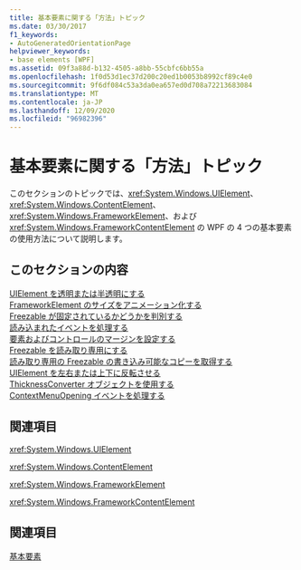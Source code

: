 ```yaml
---
title: 基本要素に関する「方法」トピック
ms.date: 03/30/2017
f1_keywords:
- AutoGeneratedOrientationPage
helpviewer_keywords:
- base elements [WPF]
ms.assetid: 09f3a88d-b132-4505-a8bb-55cbfc6bb55a
ms.openlocfilehash: 1f0d53d1ec37d200c20ed1b0053b8992cf89c4e0
ms.sourcegitcommit: 9f6df084c53a3da0ea657ed0d708a72213683084
ms.translationtype: MT
ms.contentlocale: ja-JP
ms.lasthandoff: 12/09/2020
ms.locfileid: "96982396"
---
```

# <a name="base-elements-how-to-topics"></a>基本要素に関する「方法」トピック
このセクションのトピックでは、<xref:System.Windows.UIElement>、<xref:System.Windows.ContentElement>、<xref:System.Windows.FrameworkElement>、および <xref:System.Windows.FrameworkContentElement> の WPF の 4 つの基本要素の使用方法について説明します。  
  
## <a name="in-this-section"></a>このセクションの内容  
 [UIElement を透明または半透明にする](how-to-make-a-uielement-transparent-or-semi-transparent.md)  
 [FrameworkElement のサイズをアニメーション化する](how-to-animate-the-size-of-a-frameworkelement.md)  
 [Freezable が固定されているかどうかを判別する](how-to-determine-whether-a-freezable-is-frozen.md)  
 [読み込まれたイベントを処理する](how-to-handle-a-loaded-event.md)  
 [要素およびコントロールのマージンを設定する](how-to-set-margins-of-elements-and-controls.md)  
 [Freezable を読み取り専用にする](how-to-make-a-freezable-read-only.md)  
 [読み取り専用の Freezable の書き込み可能なコピーを取得する](how-to-obtain-a-writable-copy-of-a-read-only-freezable.md)  
 [UIElement を左右または上下に反転させる](how-to-flip-a-uielement-horizontally-or-vertically.md)  
 [ThicknessConverter オブジェクトを使用する](how-to-use-a-thicknessconverter-object.md)  
 [ContextMenuOpening イベントを処理する](how-to-handle-the-contextmenuopening-event.md)  
  
## <a name="reference"></a>関連項目  
 <xref:System.Windows.UIElement>  
  
 <xref:System.Windows.ContentElement>  
  
 <xref:System.Windows.FrameworkElement>  
  
 <xref:System.Windows.FrameworkContentElement>  
  
## <a name="related-sections"></a>関連項目  
 [基本要素](base-elements.md)
